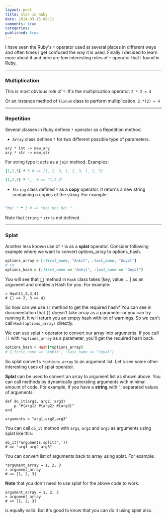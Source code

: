 ```yaml
---
layout: post
title: Star in Ruby
date: 2014-03-15 00:11
comments: true
categories: 
published: true
---
```


I have seen the Ruby's `*` operator used at several places in different
ways and often times I get confused the way it is used. Finally I decided to learn more about it and here are few interesting roles of `*` operator that I found in Ruby.



---

### Multiplication

This is most obvious role of `*`. It's the multiplication operator. `2 * 2 = 4`

Or an instance method of `Fixnum` class to perform multiplication. `2.*(2) = 4`

<!-- more -->
---

### Repetition

Several classes in Ruby defines `*` operator as a Repetition method.

* `Array` class defines `*` for two different possible type of parameters.

```
ary * int -> new_ary
ary * str -> new_str
```

For string type it acts as a `join` method. Examples:

```rb
[1,2,3] * 3 # => [1, 2, 3, 1, 2, 3, 1, 2, 3]

[1,2,3] * ',' # => "1,2,3"

```

* `String` class defined `*` as a **copy** operator. It returns a new string
containing n copies of the string. For example:

```rb

"ho! " * 3 # => "ho! ho! ho! "

```
Note that `String` `*` `str` is not defined.


---

### Splat

Another less known use of `*` is as a **splat** operator. Consider
following example where we want to convert options_array to
options_hash.

```rb
options_array = [:first_name, "Ankit", :last_name, "Goyal"]
# to
options_hash = {:first_name => "Ankit", :last_name => "Goyal"}

```

You will see that [`[]`]( http://www.ruby-doc.org/core-2.1.0/Hash.html#method-c-5B-5D ) method in `Hash` class takes [key, value, ...] as an argument and
creates a Hash for you. For example:
```
> Hash[1,2,3,4]
# {1 => 2, 3 => 4}
```

So how can we use `[]` method to get the required hash?  You can see in
documentation that `[]` doesn't
take array as a parameter or you can try running it. It will return you an empty hash with lot of warnings. So we can't call `Hash[options_array]` directly. 

We can use splat `*` operator to convert our array into arguments. If
you call `[]` with `*options_array` as a parameter, you'll get the
required hash back.

```rb
options_hash = Hash[*options_array]
# {:first_name => "Ankit", :last_name => "Goyal"}
```

So splat converts `*options_array` to an argument list. Let's see some
other interesting uses of splat operator.

**Splat** can be used to convert an array to argument list as shown above. You can call methods by dynamically generating arguments with minimal
amount of code. For example, if you have a **string** with ',' separated
values of arguments.


```
def do_it(arg1, arg2, arg3)
    p "#{arg1} #{arg2} #{arg3}"
end

arguments = "arg1,arg2,arg3"
```

You can call `do_it` method with `arg1`, `arg2` and `arg3` as arguments
using splat like this:

```
do_it(*arguments.split(','))
# => "arg1 arg2 arg3"
```

You can convert list of arguments back to array using splat. For
example:

```
*argument_array = 1, 2, 3
> argument_array
# => [1, 2, 3]
```

**Note** that you don't need to use splat for the above code to work. 
```
argument_array = 1, 2, 3
> argument_array
# => [1, 2, 3]
```
is equally valid. But it's good to know that you can do it using splat
also.

